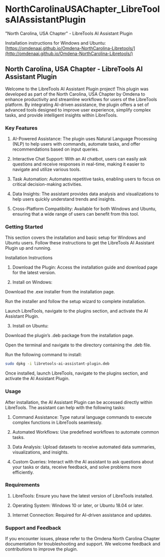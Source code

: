 # NorthCarolinaUSAChapter_LibreToolsAIAssistantPlugin

"North Carolina, USA Chapter" - LibreTools AI Assistant Plugin

Installation instructions for Windows and Ubuntu: [https://omdenaai.github.io/Omdena-NorthCarolina-Libretools/](http://omdenaai.github.io/Omdena-NorthCarolina-Libretools/)

## North Carolina, USA Chapter - LibreTools AI Assistant Plugin

Welcome to the LibreTools AI Assistant Plugin project! This plugin was developed as part of the North Carolina, USA Chapter by Omdena to enhance productivity and streamline workflows for users of the LibreTools platform. By integrating AI-driven assistance, the plugin offers a set of advanced tools designed to improve user experience, simplify complex tasks, and provide intelligent insights within LibreTools.

### Key Features

1. AI-Powered Assistance: The plugin uses Natural Language Processing (NLP) to help users with commands, automate tasks, and offer recommendations based on input queries.

2. Interactive Chat Support: With an AI chatbot, users can easily ask questions and receive responses in real-time, making it easier to navigate and utilize various tools.

3. Task Automation: Automates repetitive tasks, enabling users to focus on critical decision-making activities.

4. Data Insights: The assistant provides data analysis and visualizations to help users quickly understand trends and insights.

5. Cross-Platform Compatibility: Available for both Windows and Ubuntu, ensuring that a wide range of users can benefit from this tool.


### Getting Started

This section covers the installation and basic setup for Windows and Ubuntu users. Follow these instructions to get the LibreTools AI Assistant Plugin up and running.

Installation Instructions

1. Download the Plugin: Access the installation guide and download page for the latest version.


2. Install on Windows:

Download the .exe installer from the installation page.

Run the installer and follow the setup wizard to complete installation.

Launch LibreTools, navigate to the plugins section, and activate the AI Assistant Plugin.



3. Install on Ubuntu:

Download the plugin’s .deb package from the installation page.

Open the terminal and navigate to the directory containing the .deb file.

Run the following command to install:

``` bash 
sudo dpkg -i libretools-ai-assistant-plugin.deb 
```

Once installed, launch LibreTools, navigate to the plugins section, and activate the AI Assistant Plugin.




### Usage

After installation, the AI Assistant Plugin can be accessed directly within LibreTools. The assistant can help with the following tasks:

1. Command Assistance: Type natural language commands to execute complex functions in LibreTools seamlessly.

2. Automated Workflows: Use predefined workflows to automate common tasks.

3. Data Analysis: Upload datasets to receive automated data summaries, visualizations, and insights.

4. Custom Queries: Interact with the AI assistant to ask questions about your tasks or data, receive feedback, and solve problems more efficiently.


### Requirements

1. LibreTools: Ensure you have the latest version of LibreTools installed.

2. Operating System: Windows 10 or later, or Ubuntu 18.04 or later.

3. Internet Connection: Required for AI-driven assistance and updates.


### Support and Feedback

If you encounter issues, please refer to the Omdena North Carolina Chapter documentation for troubleshooting and support. We welcome feedback and contributions to improve the plugin.
